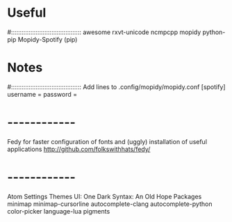 # Useful
#::::::::::::::::::::::::::::::::::::::::
  awesome
  rxvt-unicode
  ncmpcpp mopidy
  python-pip
  Mopidy-Spotify (pip)

# Notes
#::::::::::::::::::::::::::::::::::::::::
Add lines to .config/mopidy/mopidy.conf
  [spotify]
  username =
  password =
# ------------
Fedy for faster configuration of fonts and (uggly) installation of useful applications
  http://github.com/folkswithhats/fedy/
# ------------
Atom Settings
  Themes
    UI:     One Dark
    Syntax: An Old Hope
  Packages
    minimap
    minimap-cursorline
    autocomplete-clang
    autocomplete-python
    color-picker
    language-lua
    pigments
